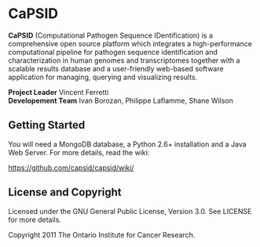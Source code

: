 CaPSID
========
**CaPSID** (Computational Pathogen Sequence IDentification) is a comprehensive open source platform which integrates a high-performance computational pipeline for pathogen sequence identification and characterization in human genomes and transcriptomes together with a scalable results database and a user-friendly web-based software application for managing, querying and visualizing results.

**Project Leader** Vincent Ferretti  
**Developement Team** Ivan Borozan, Philippe Laflamme, Shane Wilson

Getting Started
---------------
You will need a MongoDB database, a Python 2.6+ installation and a Java Web Server. For more details, read the wiki:

  https://github.com/capsid/capsid/wiki/

License and Copyright
---------------------
Licensed under the GNU General Public License, Version 3.0. See LICENSE for more details.

Copyright 2011 The Ontario Institute for Cancer Research.
